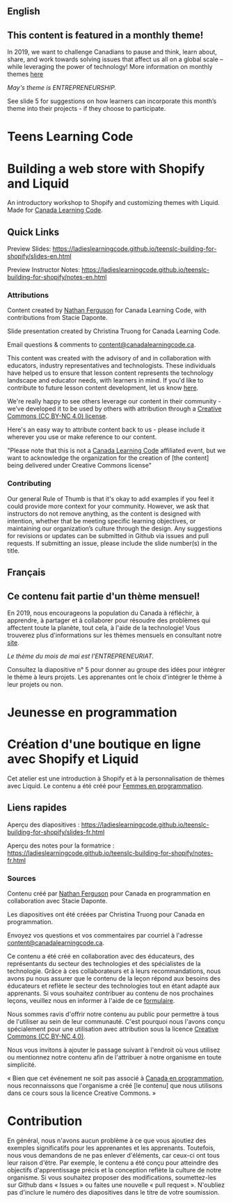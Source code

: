 ## English

## This content is featured in a monthly theme!

In 2019, we want to challenge Canadians to pause and think, learn about, share, and work towards solving issues that affect us all on a global scale – while leveraging the power of technology!  More information on monthly themes [here](https://www.canadalearningcode.ca/monthly-themes/)

*May's theme is ENTREPRENEURSHIP.*

See slide 5 for suggestions on how learners can incorporate this month’s theme into their projects - if they choose to participate.

# Teens Learning Code
# Building a web store with Shopify and Liquid

An introductory workshop to Shopify and customizing themes with Liquid.  Made for [Canada Learning Code](http://canadalearningcode.ca).

## Quick Links

Preview Slides: https://ladieslearningcode.github.io/teenslc-building-for-shopify/slides-en.html

Preview Instructor Notes: https://ladieslearningcode.github.io/teenslc-building-for-shopify/notes-en.html

### Attributions

Content created by [Nathan Ferguson](https://github.com/NathanPJF) for Canada Learning Code, with contributions from Stacie Daponte.

Slide presentation created by Christina Truong for Canada Learning Code.

Email questions & comments to [content@canadalearningcode.ca](mailto:content@canadalearningcode.ca).

This content was created with the advisory of and in collaboration with educators, industry representatives and technologists. These individuals have helped us to ensure that lesson content represents the technology landscape and educator needs, with learners in mind. If you'd like to contribute to future lesson content development, let us know [here](https://docs.google.com/forms/d/e/1FAIpQLSfJ8NSMKVAmzpdn3EAymxCbDDz3XZPxyDdmtQ87GECuvXzzDQ/viewform).

We're really happy to see others leverage our content in their community - we’ve developed it to be used by others with attribution through a [Creative Commons (CC BY-NC 4.0) license](https://creativecommons.org/licenses/by-nc/4.0/).

Here's an easy way to attribute content back to us - please include it wherever you use or make reference to our content.

"Please note that this is not a [Canada Learning Code](https://www.canadalearningcode.ca/) affiliated event, but we want to acknowledge the organization for the creation of [the content] being delivered under Creative Commons license"


### Contributing

Our general Rule of Thumb is that it's okay to add examples if you feel it could provide more context for your community. However, we ask that instructors do not remove anything, as the content is designed with intention, whether that be meeting specific learning objectives, or maintaining our organization’s culture through the design.  Any suggestions for revisions or updates can be submitted in Github via issues and pull requests. If submitting an issue, please include the slide number(s) in the title.

## Français

## Ce contenu fait partie d'un thème mensuel!

En 2019, nous encourageons la population du Canada à réfléchir, à apprendre, à partager et à collaborer pour résoudre des problèmes qui affectent toute la planète, tout cela, à l'aide de la technologie! Vous trouverez plus d'informations sur les thèmes mensuels en consultant notre [site](https://www.canadalearningcode.ca/monthly-themes/).

*Le thème du mois de mai est l'ENTREPRENEURIAT.*

Consultez la diapositive n° 5 pour donner au groupe des idées pour intégrer le thème à leurs projets. Les apprenantes ont le choix d'intégrer le thème à leur projets ou non.

# Jeunesse en programmation
# Création d'une boutique en ligne avec Shopify et Liquid

Cet atelier est une introduction à Shopify et à la personnalisation de thèmes avec Liquid. Le contenu a été créé pour [Femmes en programmation](http://ladieslearningcode.com).

## Liens rapides

Aperçu des diapositives : https://ladieslearningcode.github.io/teenslc-building-for-shopify/slides-fr.html

Aperçu des notes pour la formatrice : https://ladieslearningcode.github.io/teenslc-building-for-shopify/notes-fr.html

### Sources

Contenu créé par [Nathan Ferguson](https://github.com/NathanPJF) pour Canada en programmation en collaboration avec Stacie Daponte.


Les diapositives ont été créées par Christina Truong pour Canada en programmation.

Envoyez vos questions et vos commentaires par courriel à l'adresse [content@canadalearningcode.ca](mailto:content@canadalearningcode.ca).

Ce contenu a été créé en collaboration avec des éducateurs, des représentants du secteur des technologies et des spécialistes de la technologie. Grâce à ces collaborateurs et à leurs recommandations, nous avons pu nous assurer que le contenu de la leçon répond aux besoins des éducateurs et reflète le secteur des technologies tout en étant adapté aux apprenants. Si vous souhaitez contribuer au contenu de nos prochaines leçons, veuillez nous en informer à l'aide de ce [formulaire](https://docs.google.com/forms/d/e/1FAIpQLSfJ8NSMKVAmzpdn3EAymxCbDDz3XZPxyDdmtQ87GECuvXzzDQ/viewform).

Nous sommes ravis d'offrir notre contenu au public pour permettre à tous de l'utiliser au sein de leur communauté. C'est pourquoi nous l'avons conçu spécialement pour une utilisation avec attribution sous la licence [Creative Commons (CC BY-NC 4.0)](https://creativecommons.org/licenses/by-nc/4.0/deed.fr).

Nous vous invitons à ajouter le passage suivant à l'endroit où vous utilisez ou mentionnez notre contenu afin de l'attribuer à notre organisme en toute simplicité.

« Bien que cet événement ne soit pas associé à [Canada en programmation](http://canadalearningcode.ca/fr), nous reconnaissons que l'organisme a créé [le contenu] que nous utilisons dans ce cours sous la licence Creative Commons. »

# Contribution

En général, nous n'avons aucun problème à ce que vous ajoutiez des exemples significatifs pour les apprenantes et les apprenants. Toutefois, nous vous demandons de ne pas enlever d'éléments, car ceux-ci ont tous leur raison d'être. Par exemple, le contenu a été conçu pour atteindre des objectifs d'apprentissage précis et la conception reflète la culture de notre organisme. Si vous souhaitez proposer des modifications, soumettez-les sur Github dans « Issues » ou faites une nouvelle « pull request ». N'oubliez pas d'inclure le numéro des diapositives dans le titre de votre soumission.
